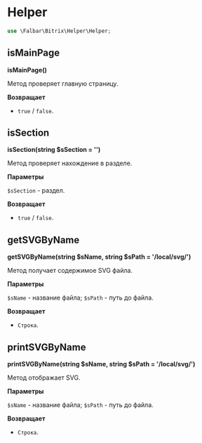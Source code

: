 # Helper

```php
use \Falbar\Bitrix\Helper\Helper;
```

## isMainPage

**isMainPage()**

Метод проверяет главную страницу.

**Возвращает**

* `true` / `false`.

## isSection

**isSection(string $sSection = '')**

Метод проверяет нахождение в разделе.

**Параметры**

`$sSection` - раздел.

**Возвращает**

* `true` / `false`.

## getSVGByName

**getSVGByName(string $sName, string $sPath = '/local/svg/')**

Метод получает содержимое SVG файла.

**Параметры**

`$sName` - название файла;
`$sPath` - путь до файла.

**Возвращает**

* `Строка`.

## printSVGByName

**printSVGByName(string $sName, string $sPath = '/local/svg/')**

Метод отображает SVG.

**Параметры**

`$sName` - название файла;
`$sPath` - путь до файла.

**Возвращает**

* `Строка`.